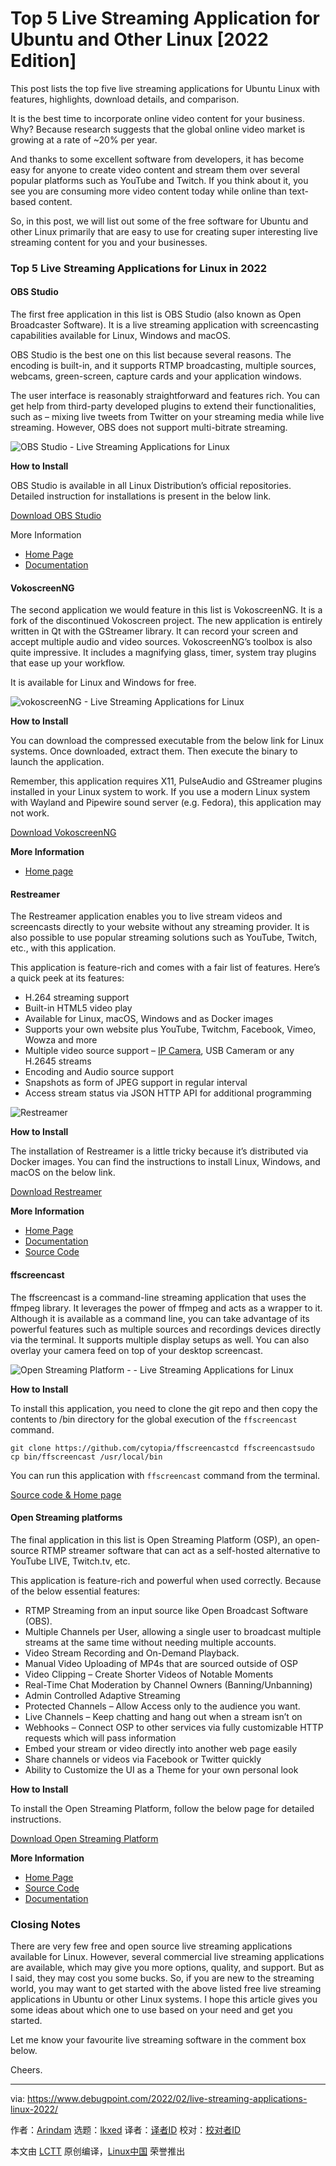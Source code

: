 [#]: subject: "Top 5 Live Streaming Application for Ubuntu and Other Linux [2022 Edition]"
[#]: via: "https://www.debugpoint.com/2022/02/live-streaming-applications-linux-2022/"
[#]: author: "Arindam https://www.debugpoint.com/author/admin1/"
[#]: collector: "lkxed"
[#]: translator: " "
[#]: reviewer: " "
[#]: publisher: " "
[#]: url: " "

Top 5 Live Streaming Application for Ubuntu and Other Linux [2022 Edition]
======
This post lists the top five live streaming applications for Ubuntu Linux with features, highlights, download details, and comparison.

It is the best time to incorporate online video content for your business. Why? Because research suggests that the global online video market is growing at a rate of ~20% per year.

And thanks to some excellent software from developers, it has become easy for anyone to create video content and stream them over several popular platforms such as YouTube and Twitch. If you think about it, you see you are consuming more video content today while online than text-based content.

So, in this post, we will list out some of the free software for Ubuntu and other Linux primarily that are easy to use for creating super interesting live streaming content for you and your businesses.

### Top 5 Live Streaming Applications for Linux in 2022

#### OBS Studio

The first free application in this list is OBS Studio (also known as Open Broadcaster Software). It is a live streaming application with screencasting capabilities available for Linux, Windows and macOS.

OBS Studio is the best one on this list because several reasons. The encoding is built-in, and it supports RTMP broadcasting, multiple sources, webcams, green-screen, capture cards and your application windows.

The user interface is reasonably straightforward and features rich. You can get help from third-party developed plugins to extend their functionalities, such as – mixing live tweets from Twitter on your streaming media while live streaming. However, OBS does not support multi-bitrate streaming.

![OBS Studio - Live Streaming Applications for Linux][1]

**How to Install**

OBS Studio is available in all Linux Distribution’s official repositories. Detailed instruction for installations is present in the below link.

[Download OBS Studio][2]

More Information

* [Home Page][3]
* [Documentation][4]

#### VokoscreenNG

The second application we would feature in this list is VokoscreenNG. It is a fork of the discontinued Vokoscreen project. The new application is entirely written in Qt with the GStreamer library. It can record your screen and accept multiple audio and video sources. VokoscreenNG’s toolbox is also quite impressive. It includes a magnifying glass, timer, system tray plugins that ease up your workflow.

It is available for Linux and Windows for free.

![vokoscreenNG - Live Streaming Applications for Linux][5]

**How to Install**

You can download the compressed executable from the below link for Linux systems. Once downloaded, extract them. Then execute the binary to launch the application.

Remember, this application requires X11, PulseAudio and GStreamer plugins installed in your Linux system to work. If you use a modern Linux system with Wayland and Pipewire sound server (e.g. Fedora), this application may not work.

[Download VokoscreenNG][6]

**More Information**

* [Home page][7]

#### Restreamer

The Restreamer application enables you to live stream videos and screencasts directly to your website without any streaming provider. It is also possible to use popular streaming solutions such as YouTube, Twitch, etc., with this application.

This application is feature-rich and comes with a fair list of features. Here’s a quick peek at its features:

* H.264 streaming support
* Built-in HTML5 video play
* Available for Linux, macOS, Windows and as Docker images
* Supports your own website plus YouTube, Twitchm, Facebook, Vimeo, Wowza and more
* Multiple video source support – [IP Camera][8], USB Cameram or any H.2645 streams
* Encoding and Audio source support
* Snapshots as form of JPEG support in regular interval
* Access stream status via JSON HTTP API for additional programming

![Restreamer][9]

**How to Install**

The installation of Restreamer is a little tricky because it’s distributed via Docker images. You can find the instructions to install Linux, Windows, and macOS on the below link.

[Download Restreamer][10]

**More Information**

* [Home Page][11]
* [Documentation][12]
* [Source Code][13]

#### ffscreencast

The ffscreencast is a command-line streaming application that uses the ffmpeg library. It leverages the power of ffmpeg and acts as a wrapper to it. Although it is available as a command line, you can take advantage of its powerful features such as multiple sources and recordings devices directly via the terminal. It supports multiple display setups as well. You can also overlay your camera feed on top of your desktop screencast.

![Open Streaming Platform - - Live Streaming Applications for Linux][14]

**How to Install**

To install this application, you need to clone the git repo and then copy the contents to /bin directory for the global execution of the `ffscreencast` command.

```
git clone https://github.com/cytopia/ffscreencastcd ffscreencastsudo cp bin/ffscreencast /usr/local/bin
```

You can run this application with `ffscreencast` command from the terminal.

[Source code & Home page][15]

#### Open Streaming platforms

The final application in this list is Open Streaming Platform (OSP), an open-source RTMP streamer software that can act as a self-hosted alternative to YouTube LIVE, Twitch.tv, etc.

This application is feature-rich and powerful when used correctly. Because of the below essential features:

* RTMP Streaming from an input source like Open Broadcast Software (OBS).
* Multiple Channels per User, allowing a single user to broadcast multiple streams at the same time without needing multiple accounts.
* Video Stream Recording and On-Demand Playback.
* Manual Video Uploading of MP4s that are sourced outside of OSP
* Video Clipping – Create Shorter Videos of Notable Moments
* Real-Time Chat Moderation by Channel Owners (Banning/Unbanning)
* Admin Controlled Adaptive Streaming
* Protected Channels – Allow Access only to the audience you want.
* Live Channels – Keep chatting and hang out when a stream isn’t on
* Webhooks – Connect OSP to other services via fully customizable HTTP requests which will pass information
* Embed your stream or video directly into another web page easily
* Share channels or videos via Facebook or Twitter quickly
* Ability to Customize the UI as a Theme for your own personal look

**How to Install**

To install the Open Streaming Platform, follow the below page for detailed instructions.

[Download Open Streaming Platform][16]

**More Information**

* [Home Page][17]
* [Source Code][18]
* [Documentation][19]

### Closing Notes

There are very few free and open source live streaming applications available for Linux. However, several commercial live streaming applications are available, which may give you more options, quality, and support. But as I said, they may cost you some bucks. So, if you are new to the streaming world, you may want to get started with the above listed free live streaming applications in Ubuntu or other Linux systems. I hope this article gives you some ideas about which one to use based on your need and get you started.

Let me know your favourite live streaming software in the comment box below.

Cheers.

--------------------------------------------------------------------------------

via: https://www.debugpoint.com/2022/02/live-streaming-applications-linux-2022/

作者：[Arindam][a]
选题：[lkxed][b]
译者：[译者ID](https://github.com/译者ID)
校对：[校对者ID](https://github.com/校对者ID)

本文由 [LCTT](https://github.com/LCTT/TranslateProject) 原创编译，[Linux中国](https://linux.cn/) 荣誉推出

[a]: https://www.debugpoint.com/author/admin1/
[b]: https://github.com/lkxed
[1]: https://www.debugpoint.com/wp-content/uploads/2022/02/OBS-Studio.jpg
[2]: https://obsproject.com/wiki/install-instructions#linux
[3]: https://obsproject.com/
[4]: https://obsproject.com/wiki/Home
[5]: https://www.debugpoint.com/wp-content/uploads/2022/02/vokoscreenNG.jpg
[6]: https://linuxecke.volkoh.de/vokoscreen/vokoscreen-download.html
[7]: https://linuxecke.volkoh.de/vokoscreen/vokoscreen.html
[8]: https://www.debugpoint.com/2018/08/onvifviewer-internet-camera-viewer-for-linux/
[9]: https://www.debugpoint.com/wp-content/uploads/2022/02/Restreamer.jpg
[10]: https://datarhei.github.io/restreamer/docs/installation-index.html
[11]: https://datarhei.github.io/restreamer/
[12]: https://datarhei.github.io/restreamer/docs/index.html
[13]: https://github.com/datarhei/restreamer
[14]: https://www.debugpoint.com/wp-content/uploads/2022/02/Open-Streaming-Platform-1024x513.jpg
[15]: https://github.com/cytopia/ffscreencast
[16]: https://wiki.openstreamingplatform.com/Install/Standard
[17]: https://openstreamingplatform.com/
[18]: https://gitlab.com/Deamos/flask-nginx-rtmp-manager
[19]: https://wiki.openstreamingplatform.com/
